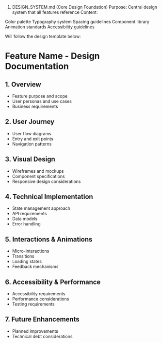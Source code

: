 1. DESIGN_SYSTEM.md (Core Design Foundation) 
Purpose: Central design system that all features reference
Content:

Color palette
Typography system
Spacing guidelines
Component library
Animation standards
Accessibility guidelines

Will follow the design template below:
# Feature Name - Design Documentation

## 1. Overview
- Feature purpose and scope
- User personas and use cases
- Business requirements

## 2. User Journey
- User flow diagrams
- Entry and exit points
- Navigation patterns

## 3. Visual Design
- Wireframes and mockups
- Component specifications
- Responsive design considerations

## 4. Technical Implementation
- State management approach
- API requirements
- Data models
- Error handling

## 5. Interactions & Animations
- Micro-interactions
- Transitions
- Loading states
- Feedback mechanisms

## 6. Accessibility & Performance
- Accessibility requirements
- Performance considerations
- Testing requirements

## 7. Future Enhancements
- Planned improvements
- Technical debt considerations